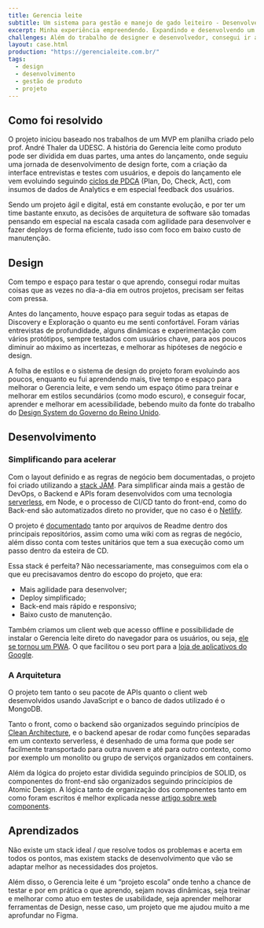 ```yaml
---
title: Gerencia leite
subtitle: Um sistema para gestão e manejo de gado leiteiro - Desenvolvendo tanto uma aplicação como uma empresa do zero
excerpt: Minha experiência empreendendo. Expandindo e desenvolvendo um produto em todas as suas frentes, garantindo que a arquitetura e design system sejam escaláveis e em especial que entregue valor para os produtores rurais, seus clientes.
challenges: Além do trabalho de designer e desenvolvedor, consegui ir além e explorar outras áreas como gestão de produto e até administração de empresas. Uso o Gerencia leite como um espaço de aprendizado constante - atuar em todos esses papeis enquanto escalo o produto é com certeza o meu maior desafio.
layout: case.html
production: "https://gerencialeite.com.br/"
tags:
  - design
  - desenvolvimento
  - gestão de produto
  - projeto
---
```


## Como foi resolvido

O projeto iniciou baseado nos trabalhos de um MVP em planilha criado pelo prof. André Thaler da UDESC. A história do Gerencia leite como produto pode ser dividida em duas partes, uma antes do lançamento, onde seguiu uma jornada de desenvolvimento de design forte, com a criação da interface entrevistas e testes com usuários, e depois do lançamento ele vem evoluindo seguindo [ciclos de PDCA](https://endeavor.org.br/estrategia-e-gestao/pdca/) (Plan, Do, Check, Act), com insumos de dados de Analytics e em especial feedback dos usuários.

Sendo um projeto ágil e digital, está em constante evolução, e por ter um time bastante enxuto, as decisões de arquitetura de software são tomadas pensando em especial na escala casada com agilidade para desenvolver e fazer deploys de forma eficiente, tudo isso com foco em baixo custo de manutenção.

## Design

Com tempo e espaço para testar o que aprendo, consegui rodar muitas coisas que as vezes no dia-a-dia em outros projetos, precisam ser feitas com pressa.

Antes do lançamento, houve espaço para seguir todas as etapas de Discovery e Exploração o quanto eu me senti confortável. Foram várias entrevistas de profundidade, alguns dinâmicas e experimentação com vários protótipos, sempre testados com usuários chave, para aos poucos diminuir ao máximo as incertezas, e melhorar as hipóteses de negócio e design.

A folha de estilos e o sistema de design do projeto foram evoluindo aos poucos, enquanto eu fui aprendendo mais, tive tempo e espaço para melhorar o Gerencia leite, e vem sendo um espaço ótimo para treinar e melhorar em estilos secundários (como modo escuro), e conseguir focar, aprender e melhorar em acessibilidade, bebendo muito da fonte do trabalho do [Design System do Governo do Reino Unido](https://design-system.service.gov.uk/).

## Desenvolvimento

### Simplificando para acelerar

Com o layout definido e as regras de negócio bem documentadas, o projeto foi criado utilizando a [stack JAM](https://jamstack.org/). Para simplificar ainda mais a gestão de DevOps, o Backend e APIs foram desenvolvidos com uma tecnologia [serverless](https://jamstack.org/glossary/serverless/), em Node, e o processo de CI/CD tanto do front-end, como do Back-end são automatizados direto no provider, que no caso é o [Netlify](https://www.netlify.com).

O projeto é [documentado](https://app.gerencialeite.com.br/js/README.md) tanto por arquivos de Readme dentro dos principais repositórios, assim como uma wiki com as regras de negócio, além disso conta com testes unitários que tem a sua execução como um passo dentro da esteira de CD.

Essa stack é perfeita? Não necessariamente, mas conseguimos com ela o que eu precisavamos dentro do escopo do projeto, que era:

- Mais agilidade para desenvolver;
- Deploy simplificado;
- Back-end mais rápido e responsivo;
- Baixo custo de manutenção.

Também criamos um client web que acesso offline e possibilidade de instalar o Gerencia leite direto do navegador para os usuários, ou seja, [ele se tornou um PWA](https://web.dev/progressive-web-apps/). O que facilitou o seu port para a [loja de aplicativos do Google](https://play.google.com/store/apps/details?id=br.com.gerencialeite.app.twa).

### A Arquitetura

O projeto tem tanto o seu pacote de APIs quanto o client web desenvolvidos usando JavaScript e o banco de dados utilizado é o MongoDB.

Tanto o front, como o backend são organizados seguindo princípios de [Clean Architecture](https://blog.cleancoder.com/uncle-bob/2012/08/13/the-clean-architecture.html), e o backend apesar de rodar como funções separadas em um contexto serverless, é desenhado de uma forma que pode ser facilmente transportado para outra nuvem e até para outro contexto, como por exemplo um monolito ou grupo de serviços organizados em containers.

Além da lógica do projeto estar dividida seguindo princípios de SOLID, os componentes do front-end são organizados seguindo princícipios de Atomic Design. A lógica tanto de organização dos componentes tanto em como foram escritos é melhor explicada nesse [artigo sobre web components](/artigos/web-components-o-que-sao-onde-vivem-o-que-comem/).

## Aprendizados

Não existe um stack ideal / que resolve todos os problemas e acerta em todos os pontos, mas existem stacks de desenvolvimento que vão se adaptar melhor as necessidades dos projetos.

Além disso, o Gerencia leite é um “projeto escola” onde tenho a chance de testar e por em prática o que aprendo, sejam novas dinâmicas, seja treinar e melhorar como atuo em testes de usabilidade, seja aprender melhorar ferramentas de Design, nesse caso, um projeto que me ajudou muito a me aprofundar no Figma.
